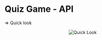 # Quiz Game - API
=> Quick look
<p align="center">
  <img src="https://user-images.githubusercontent.com/80858788/194381771-e167b6ec-8d61-426b-b308-b3d43ddac039.gif" alt="Quick Look">
</p>

